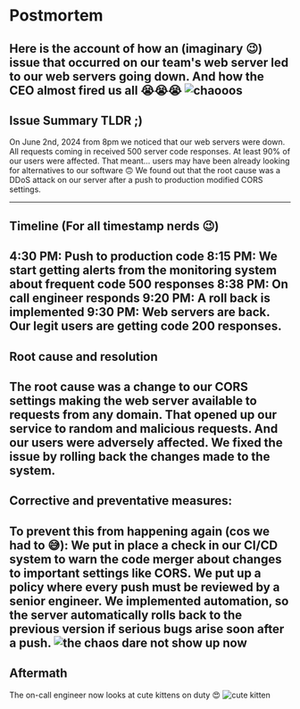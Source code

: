 # Postmortem

Here is the account of how an (imaginary 😉) issue that occurred on our team's web server led to our web servers going down. And how the CEO almost fired us all 😭😭😭
![chaooos](https://media2.giphy.com/media/137TKgM3d2XQjK/giphy.gif)
---

## Issue Summary TLDR ;)
On June 2nd, 2024 from 8pm we noticed that our web servers were down. All requests coming in received 500 server code responses. At least 90% of our users were affected. That meant… users may have been already looking for alternatives to our software 🙃 
We found out that the root cause was a DDoS attack on our server after a push to production modified CORS settings.

---

## Timeline (For all timestamp nerds 😉)
4:30 PM: Push to production code
8:15 PM: We start getting alerts from the monitoring system about frequent code 500 responses
8:38 PM: On call engineer responds
9:20 PM: A roll back is implemented
9:30 PM: Web servers are back. Our legit users are getting code 200 responses.
---

## Root cause and resolution
The root cause was a change to our CORS settings making the web server available to requests from any domain. That opened up our service to random and malicious requests. And our users were adversely affected. We fixed the issue by rolling back the changes made to the system. 
---

## Corrective and preventative measures:
To prevent this from happening again (cos we had to 😅):
We put in place a check in our CI/CD system to warn the code merger about changes to important settings like CORS.
We put up a policy where every push must be reviewed by a senior engineer.
We implemented automation, so the server automatically rolls back to the previous version if serious bugs arise soon after a push.
![the chaos dare not show up now](https://media3.giphy.com/media/E5t4lrTgDYheZ8uiuv/giphy.gif)
---

## Aftermath
The on-call engineer now looks at cute kittens on duty 😍
![cute kitten](https://media.giphy.com/media/vFKqnCdLPNOKc/giphy.gif)


